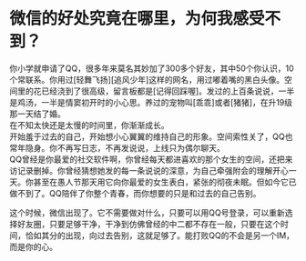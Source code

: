 # 微信的好处究竟在哪里，为何我感受不到？

你小学就申请了QQ，很多年来莫名其妙加了300多个好友，其中50个你认识，10个常联系。你用过[轻舞飞扬][追风少年]这样的网名，用过嘟着嘴的黑白头像。空间里的花已经浇到了很高级，留言板都是[记得回踩喔]。发过的上百条说说，一半是鸡汤，一半是情窦初开时的小心思。养过的宠物叫[乖乖]或者[猪猪]，在升19级那一天结了婚。  
在不知太快还是太慢的时间里，你渐渐成长。  
开始羞于过去的自己，开始想小心翼翼的维持自己的形象。空间索性关了，QQ也常年隐身。你不再写日志，不再发说说，上线只为偶尔聊天。  
QQ曾经是你最爱的社交软件啊，你曾经每天都进喜欢的那个女生的空间，还把来访记录删掉。你曾经猜想她发的每一条说说的深意，为自己牵强附会的理解开心一天。你甚至在愚人节那天用它向你最爱的女生表白，紧张的彻夜未眠。但如今它已做不到了。QQ陪伴了你整个青春，而你想要的只是和过去的自己告别。  

这个时候，微信出现了。它不需要做对什么，只要可以用QQ号登录，可以重新选择好友圈，只要足够干净，干净到仿佛曾经的中二都不存在一般，只要在这个时间，恰如其分的出现，向过去告别，这就足够了。能打败QQ的不会是另一个IM，而是你的心。